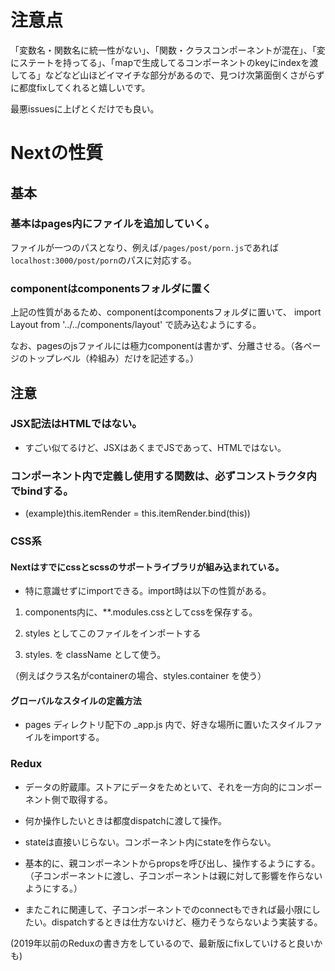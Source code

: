 # 注意点
「変数名・関数名に統一性がない」、「関数・クラスコンポーネントが混在」、「変にステートを持ってる」、「mapで生成してるコンポーネントのkeyにindexを渡してる」などなど山ほどイマイチな部分があるので、見つけ次第面倒くさがらずに都度fixしてくれると嬉しいです。

最悪issuesに上げとくだけでも良い。

# Nextの性質
## 基本
### 基本はpages内にファイルを追加していく。

ファイルが一つのパスとなり、例えば`/pages/post/porn.js`であれば`localhost:3000/post/porn`のパスに対応する。

### componentはcomponentsフォルダに置く

上記の性質があるため、componentはcomponentsフォルダに置いて、
  import Layout from '../../components/layout'
で読み込むようにする。

なお、pagesのjsファイルには極力componentは書かず、分離させる。（各ページのトップレベル（枠組み）だけを記述する。）

## 注意

### JSX記法はHTMLではない。

* すごい似てるけど、JSXはあくまでJSであって、HTMLではない。

### コンポーネント内で定義し使用する関数は、必ずコンストラクタ内でbindする。
* (example)this.itemRender = this.itemRender.bind(this))

### CSS系

#### Nextはすでにcssとscssのサポートライブラリが組み込まれている。

* 特に意識せずにimportできる。import時は以下の性質がある。

1. components内に、**.modules.cssとしてcssを保存する。

1. styles としてこのファイルをインポートする

1. styles.<class-name> を className として使う。
  
  （例えばクラス名がcontainerの場合、styles.container を使う）

#### グローバルなスタイルの定義方法

* pages ディレクトリ配下の _app.js 内で、好きな場所に置いたスタイルファイルをimportする。

### Redux
* データの貯蔵庫。ストアにデータをためといて、それを一方向的にコンポーネント側で取得する。

* 何か操作したいときは都度dispatchに渡して操作。

* stateは直接いじらない。コンポーネント内にstateを作らない。

* 基本的に、親コンポーネントからpropsを呼び出し、操作するようにする。（子コンポーネントに渡し、子コンポーネントは親に対して影響を作らないようにする。）

* またこれに関連して、子コンポーネントでのconnectもできれば最小限にしたい。dispatchするときは仕方ないけど、極力そうならないよう実装する。

(2019年以前のReduxの書き方をしているので、最新版にfixしていけると良いかも)
